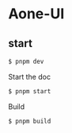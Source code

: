 # Aone-UI

## start

```bash
$ pnpm dev
```

Start the doc

```bash
$ pnpm start
```

Build

```bash
$ pnpm build
```
